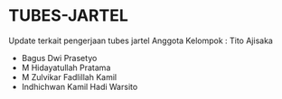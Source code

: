 # TUBES-JARTEL
Update terkait pengerjaan tubes jartel
 Anggota Kelompok :
 Tito Ajisaka
 - Bagus Dwi Prasetyo
 - M Hidayatullah Pratama
 - M Zulvikar Fadlillah Kamil
 - Indhichwan Kamil Hadi Warsito
